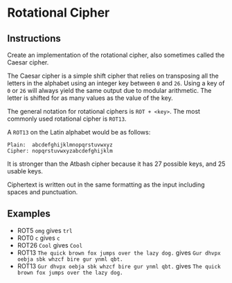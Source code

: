 # Rotational Cipher

## Instructions

Create an implementation of the rotational cipher, also sometimes called the Caesar cipher.

The Caesar cipher is a simple shift cipher that relies on transposing all the letters in the alphabet using an integer
key between `0` and `26`. Using a key of `0` or `26` will always yield the same output due to modular arithmetic. The
letter is shifted for as many values as the value of the key.

The general notation for rotational ciphers is `ROT + <key>`. The most commonly used rotational cipher is `ROT13`.

A `ROT13` on the Latin alphabet would be as follows:

```text
Plain:  abcdefghijklmnopqrstuvwxyz
Cipher: nopqrstuvwxyzabcdefghijklm
```

It is stronger than the Atbash cipher because it has 27 possible keys, and 25 usable keys.

Ciphertext is written out in the same formatting as the input including spaces and punctuation.

## Examples

- ROT5  `omg` gives `trl`
- ROT0  `c` gives `c`
- ROT26 `Cool` gives `Cool`
- ROT13 `The quick brown fox jumps over the lazy dog.` gives `Gur dhvpx oebja sbk whzcf bire gur ynml qbt.`
- ROT13 `Gur dhvpx oebja sbk whzcf bire gur ynml qbt.` gives `The quick brown fox jumps over the lazy dog.`

